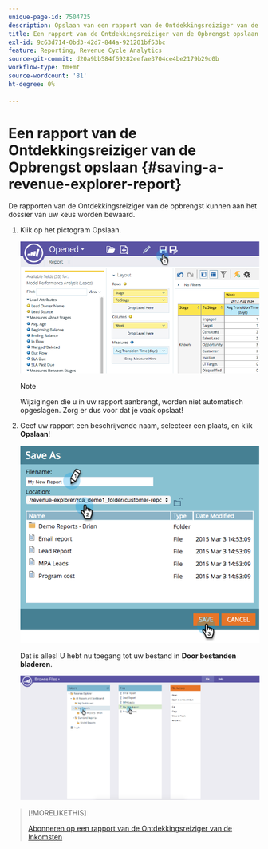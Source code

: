 ```yaml
---
unique-page-id: 7504725
description: Opslaan van een rapport van de Ontdekkingsreiziger van de Inkomsten - de Documenten van Marketo - de Documentatie van het Product
title: Een rapport van de Ontdekkingsreiziger van de Opbrengst opslaan
exl-id: 9c63d714-0bd3-42d7-844a-921201bf53bc
feature: Reporting, Revenue Cycle Analytics
source-git-commit: d20a9bb584f69282eefae3704ce4be2179b29d0b
workflow-type: tm+mt
source-wordcount: '81'
ht-degree: 0%

---
```


# Een rapport van de Ontdekkingsreiziger van de Opbrengst opslaan {#saving-a-revenue-explorer-report}

De rapporten van de Ontdekkingsreiziger van de opbrengst kunnen aan het dossier van uw keus worden bewaard.

1. Klik op het pictogram Opslaan.

   ![](assets/image2015-3-25-17-3a8-3a49.png)

   >[!NOTE]
   >
   >Wijzigingen die u in uw rapport aanbrengt, worden niet automatisch opgeslagen. Zorg er dus voor dat je vaak opslaat!

1. Geef uw rapport een beschrijvende naam, selecteer een plaats, en klik **Opslaan**!

   ![](assets/image2015-3-26-13-3a30-3a33.png)

   Dat is alles! U hebt nu toegang tot uw bestand in **Door bestanden bladeren**.

   ![](assets/image2015-3-27-11-3a32-3a51.png)

>[!MORELIKETHIS]
>
>[Abonneren op een rapport van de Ontdekkingsreiziger van de Inkomsten](/help/marketo/product-docs/reporting/revenue-cycle-analytics/revenue-explorer/subscribe-to-a-revenue-explorer-report.md)
